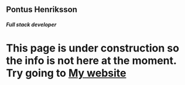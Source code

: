 ## Pontus Henriksson

##### Full stack developer

# This page is under construction so the info is not here at the moment. Try going to [My website](https://pontushenriksson.github.io/)
